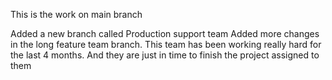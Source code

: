 This is the work on main branch

Added a new branch called Production support team
Added more changes in the long feature team branch.
This team has been working really hard for the last 4 months.
And they are just in time to finish the project assigned to them

